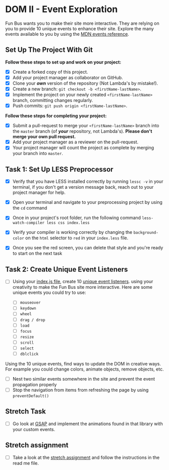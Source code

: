 # DOM II - Event Exploration

Fun Bus wants you to make their site more interactive. They are relying on you to provide 10 unique events to enhance their site. Explore the many events available to you by using the [MDN events reference](https://developer.mozilla.org/en-US/docs/Web/Events).

## Set Up The Project With Git

**Follow these steps to set up and work on your project:**

*   [x] Create a forked copy of this project.
*   [x] Add your project manager as collaborator on GitHub.
*   [x] Clone your ***own*** version of the repository (Not Lambda's by mistake!).
*   [x] Create a new branch: `git checkout -b <firstName-lastName>`.
*   [x] Implement the project on your newly created `<firstName-lastName>` branch, committing changes regularly.
*   [x] Push commits: `git push origin <firstName-lastName>`.

**Follow these steps for completing your project:**

*   [x] Submit a pull-request to merge your `<firstName-lastName>` branch into the `master` branch (of ***your*** repository, not Lambda's). **Please don't merge your own pull request.**
*   [x] Add your project manager as a reviewer on the pull-request.
*   [x] Your project manager will count the project as complete by merging your branch into `master`.

## Task 1: Set Up LESS Preprocessor

*   [x] Verify that you have LESS installed correctly by running `lessc -v` in your terminal, if you don't get a version message back, reach out to your project manager for help.

*   [x] Open your terminal and navigate to your preprocessing project by using the `cd` command

*   [x] Once in your project's root folder, run the following command `less-watch-compiler less css index.less`

*   [x] Verify your compiler is working correctly by changing the `background-color` on the `html` selector to `red` in your `index.less` file.

*   [x] Once you see the red screen, you can delete that style and you're ready to start on the next task

## Task 2: Create Unique Event Listeners

*   [ ] Using your [index.js file](js/index.js), create 10 [unique event listeners](https://developer.mozilla.org/en-US/docs/Web/Events). using your creativity to make the Fun Bus site more interactive.  Here are some unique events you could try to use:

    *   [ ] `mouseover`
    *   [ ] `keydown`
    *   [ ] `wheel`
    *   [ ] `drag / drop`
    *   [ ] `load`
    *   [ ] `focus`
    *   [ ] `resize`
    *   [ ] `scroll`
    *   [ ] `select`
    *   [ ] `dblclick`

Using the 10 unique events, find ways to update the DOM in creative ways. For example you could change colors, animate objects, remove objects, etc.

*   [ ] Nest two similar events somewhere in the site and prevent the event propagation properly
*   [ ] Stop the navigation from items from refreshing the page by using `preventDefault()`

## Stretch Task

*   [ ] Go look at [GSAP](https://greensock.com/) and implement the animations found in that library with your custom events.

## Stretch assignment

*   [ ] Take a look at the [stretch assignment](stretch-assignment) and follow the instructions in the read me file.
